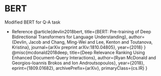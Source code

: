 # BERT
Modified BERT for Q-A task

+ Reference
@article{devlin2018bert,
  title={BERT: Pre-training of Deep Bidirectional Transformers for Language Understanding},
  author={Devlin, Jacob and Chang, Ming-Wei and Lee, Kenton and Toutanova, Kristina},
  journal={arXiv preprint arXiv:1810.04805},
  year={2018}
}
@misc{mcdonald2018deep,
    title={Deep Relevance Ranking Using Enhanced Document-Query Interactions},
    author={Ryan McDonald and Georgios-Ioannis Brokos and Ion Androutsopoulos},
    year={2018},
    eprint={1809.01682},
    archivePrefix={arXiv},
    primaryClass={cs.IR}
}
  
